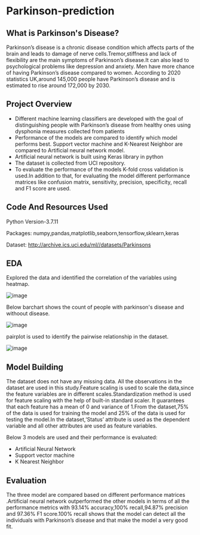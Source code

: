 # Parkinson-prediction #

## What is Parkinson's Disease? 
Parkinson’s disease is a chronic disease condition which affects parts of the brain and leads to damage of nerve cells.Tremor,stiffness and lack of flexibility are the main symptoms of Parkinson’s disease.It can also lead to psychological problems like depression and anxiety. Men have more chance of having Parkinson’s disease compared to women. According to 2020 statistics UK,around 145,000 people have Parkinson’s disease and is estimated to rise around 172,000 by 2030.

## Project Overview 
- Different machine learning classifiers are developed with the goal of distinguishing people with Parkinson’s disease from healthy ones using dysphonia measures collected from    patients 
- Performance of the models are compared to identify which model performs best. Support vector machine and K-Nearest Neighbor are compared to Artificial neural network 
 model. 
- Artificial neural network is built using Keras library in python 
- The dataset is collected from UCI repository.
- To evaluate the performance of the models K-fold cross validation is used.In addition to that, for evaluating the model different performance matrices like confusion matrix,    sensitivity, precision, specificity, recall and F1 score are used.

## Code And Resources Used
Python Version-3.7.11

Packages: numpy,pandas,matplotlib,seaborn,tensorflow,sklearn,keras

Dataset: http://archive.ics.uci.edu/ml//datasets/Parkinsons

## EDA

Explored the data and identified the correlation of the variables using heatmap.

![image](https://user-images.githubusercontent.com/88787271/131018109-00ee4b0c-9ea0-4312-a1e9-7c3f36927ef7.png)

Below barchart shows the count of people with parkinson's disease and withoout disease.

![image](https://user-images.githubusercontent.com/88787271/131018467-830389e8-a721-4413-a66b-303ea8174de2.png)

pairplot is used to identify the pairwise relationship in the dataset.

![image](https://user-images.githubusercontent.com/88787271/131018985-3ed7f8e3-a080-44dd-9550-24a72706c403.png)

## Model Building
The dataset does not have any missing data. All the observations in the dataset are used in this study.Feature scaling is used to scale the data,since the feature variables are in different scales.Standardization method is used for feature scaling with the help of built-in standard scaler. It guarantees that each feature has a mean of 0 and variance of 1.From the dataset,75% of the data is used for training the model and 25% of the data is used for testing the model.In the dataset,‘Status’ attribute is used as the dependent variable and all other attributes are used as feature variables.

Below 3 models are used and their performance is evaluated:
- Artificial Neural Network
- Support vector machine
- K Nearest Neighbor

## Evaluation

The three model are compared based on different performance matrices .Artificial neural network outperformed the other models in terms of all the performance metrics with 
93.14% accuracy,100% recall,94.87% precision and 97.36% F1 score.100% recall shows that the model can detect all the individuals with Parkinson’s disease and that make the model a very good fit.




